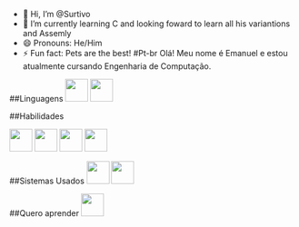 - 👋 Hi, I’m @Surtivo
- 🌱 I’m currently learning C and looking foward to learn all his variantions and Assemly
- 😄 Pronouns: He/Him
- ⚡ Fun fact: Pets are the best!
#Pt-br
Olá! Meu nome é Emanuel e estou atualmente cursando Engenharia de Computação.

##Linguagens
<img loading="lazy" src="https://cdn.jsdelivr.net/gh/devicons/devicon/icons/java/java-original.svg" width="40" height="40"/> 
<img src="https://cdn.jsdelivr.net/gh/devicons/devicon@latest/icons/python/python-original-wordmark.svg" width="40" height="40"/>
          
          

##Habilidades

<img src="https://cdn.jsdelivr.net/gh/devicons/devicon@latest/icons/latex/latex-original.svg" width="40" height="40"/> 
<img src="https://cdn.jsdelivr.net/gh/devicons/devicon@latest/icons/mysql/mysql-original-wordmark.svg" width="40" height="40"/> 
<img src="https://cdn.jsdelivr.net/gh/devicons/devicon@latest/icons/visualstudio/visualstudio-plain.svg" width="40" height="40"/>
<img src="https://cdn.jsdelivr.net/gh/devicons/devicon@latest/icons/vscode/vscode-plain-wordmark.svg" width="40" height="40"/>
          

##Sistemas Usados
<img src="https://cdn.jsdelivr.net/gh/devicons/devicon@latest/icons/windows11/windows11-original-wordmark.svg" width="40" height="40"/>
<img src="https://cdn.jsdelivr.net/gh/devicons/devicon@latest/icons/linux/linux-original.svg" width="40" height="40"/>
          
          
          
          
          

##Quero aprender
<img src="https://cdn.jsdelivr.net/gh/devicons/devicon@latest/icons/lua/lua-plain.svg" width="40" height="40"/>

<!---
Surtivo/Surtivo is a ✨ special ✨ repository because its `README.md` (this file) appears on your GitHub profile.
You can click the Preview link to take a look at your changes.
--->
